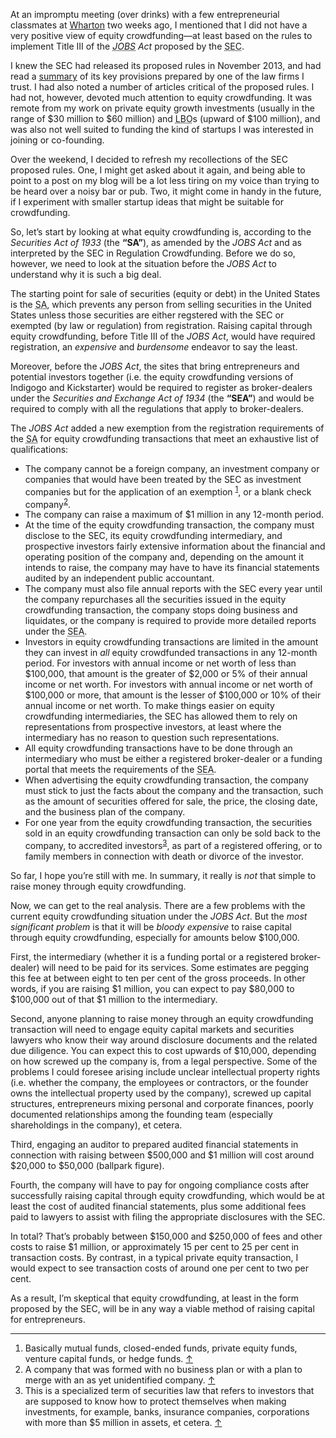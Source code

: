 <p class="lede">At an impromptu meeting (over drinks) with a few entrepreneurial classmates at <a href="http://www.wharton.upenn.edu/">Wharton</a> two weeks ago, I mentioned that I did not have a very positive view of equity crowdfunding—at least based on the rules to implement Title III of the <cite><abbr title="Jumpstart Our Business Startups">JOBS</abbr> Act</cite> proposed by the <abbr title="Securities and Exchange Commission">SEC</abbr>.</p> 

I knew the <abbr>SEC</abbr> had released its proposed rules in November 2013, and had read a [summary](http://www.omm.com/sec-proposes-jobs-act-crowdfunding-rules-11-11-2013/) of its key provisions prepared by one of the law firms I trust. I had also noted a number of articles critical of the proposed rules. I had not, however, devoted much attention to equity crowdfunding. It was remote from my work on private equity growth investments (usually in the range of $30 million to $60 million) and <abbr title="Leveraged Buyout">LBO</abbr>s (upward of $100 million), and was also not well suited to funding the kind of startups I was interested in joining or co-founding. 

Over the weekend, I decided to refresh my recollections of the <abbr>SEC</abbr> proposed rules. One, I might get asked about it again, and being able to point to a post on my blog will be a lot less tiring on my voice than trying to be heard over a noisy bar or pub. Two, it might come in handy in the future, if I experiment with smaller startup ideas that might be suitable for crowdfunding.

So, let’s start by looking at what equity crowdfunding is, according to the <cite>Securities Act of 1933</cite> (the **“SA”**), as amended by the <cite><abbr>JOBS</abbr> Act</cite>  and as interpreted by the <abbr>SEC</abbr> in Regulation Crowdfunding. Before we do so, however, we need to look at the situation before the <cite><abbr>JOBS</abbr> Act</cite> to understand why it is such a big deal. 

The starting point for sale of securities (equity or debt) in the United States is the <abbr title="Securities Act of 1933">SA</abbr>, which prevents any person from selling securities in the United States unless those securities are either regstered with the <abbr>SEC</abbr> or exempted (by law or regulation) from registration. Raising capital through equity crowdfunding, before Title III of the <cite><abbr>JOBS</abbr> Act</cite>, would have required registration, an _expensive_ and _burdensome_ endeavor to say the least. 

Moreover, before the <cite><abbr>JOBS</abbr> Act</cite>, the sites that bring entrepreneurs and potential investors together (i.e. the equity crowdfunding versions of Indigogo and Kickstarter) would be required to register as broker-dealers under the <cite>Securities and Exchange Act of 1934</cite> (the **“SEA”**) and would be required to comply with all the regulations that apply to broker-dealers.

The <cite><abbr>JOBS</abbr> Act</cite> added a new exemption from the registration requirements of the <abbr title="Securities Act of 1933">SA</abbr> for equity crowdfunding transactions that meet an exhaustive list of qualifications: 

-   The company cannot be a foreign company, an investment company or companies that would have been treated by the <abbr>SEC</abbr> as investment companies but for the application of an exemption <sup><a href="#fn01" id="fref01">1</a></sup>, or a blank check company<sup><a href="#fn02" id="fref02">2</a></sup>. 
-   The company can raise a maximum of $1 million in any 12-month period.
-   At the time of the equity crowdfunding transaction, the company must disclose to the <abbr>SEC</abbr>, its equity crowdfunding intermediary, and prospective investors fairly extensive information about the financial and operating position of the company and, depending on the amount it intends to raise, the company may have to have its financial statements  audited by an independent public accountant. 
-   The company must also file annual reports with the <abbr>SEC</abbr> every year until the company repurchases all the securities issued in the equity crowdfunding transaction, the company stops doing business and liquidates, or the company is required to provide more detailed reports under the <abbr title="Securities and Exchange Act of 1934">SEA</abbr>.  
-   Investors in equity crowdfunding transactions are limited in the amount they can invest in _all_ equity crowdfunded transactions in any 12-month period. For investors with annual income or net worth of less than $100,000, that amount is the greater of $2,000 or 5% of their annual income or net worth. For investors with annual income or net worth of $100,000 or more, that amount is the lesser of $100,000 or 10% of their annual income or net worth. To make things easier on equity crowdfunding intermediaries, the <abbr>SEC</abbr> has allowed them to rely on representations from prospective investors, at least where the intermediary has no reason to question such representations. 
-   All equity crowdfunding transactions have to be done through an intermediary who must be either a registered broker-dealer or a funding portal that meets the requirements of the <abbr title="Securities and Exchange Act of 1934">SEA</abbr>.
-   When advertising the equity crowdfunding transaction, the company must stick to just the facts about the company and the transaction, such as the amount of securities offered for sale, the price, the closing date, and the business plan of the company. 
-   For one year from the equity crowdfunding transaction, the securities sold in an equity crowdfunding transaction can only be sold back to the company, to accredited investors<sup><a href="#fn03" id="fref03">3</a></sup>, as part of a registered offering, or to family members in connection with death or divorce of the investor.

So far, I hope you’re still with me. In summary, it really is _not_ that simple to raise money through equity crowdfunding. 

Now, we can get to the real analysis. There are a few problems with the current equity crowdfunding situation under the <cite><abbr>JOBS</abbr> Act</cite>. But the _most significant problem_ is that it will be _bloody expensive_ to raise capital through equity crowdfunding, especially for amounts below $100,000. 

First, the intermediary (whether it is a funding portal or a registered broker-dealer) will need to be paid for its services. Some estimates are pegging this fee at between eight to ten per cent of the gross proceeds. In other words, if you are raising $1 million, you can expect to pay $80,000 to $100,000 out of that $1 million to the intermediary. 

Second, anyone planning to raise money through an equity crowdfunding transaction will need to engage equity capital markets and securities lawyers who know their way around disclosure documents and the related due diligence. You can expect this to cost upwards of $10,000, depending on how screwed up the company is, from a legal perspective. Some of the problems I could foresee arising include unclear intellectual property rights (i.e. whether the company, the employees or contractors, or the founder owns the intellectual property used by the company), screwed up capital structures, entrepreneurs mixing personal and corporate finances, poorly documented relationships among the founding team (especially shareholdings in the company), et cetera.

Third, engaging an auditor to prepared audited financial statements in connection with raising between $500,000 and $1 million will cost around $20,000 to $50,000 (ballpark figure). 

Fourth, the company will have to pay for ongoing compliance costs after successfully raising capital through equity crowdfunding, which would be at least the cost of audited financial statements, plus some additional fees paid to lawyers to assist with filing the appropriate disclosures with the <abbr>SEC</abbr>.

In total? That’s probably between $150,000 and $250,000 of fees and other costs to raise $1 million, or approximately 15 per cent to 25 per cent in transaction costs. By contrast, in a typical private equity transaction, I would expect to see transaction costs of around one per cent to two per cent. 

As a result, I’m skeptical that equity crowdfunding, at least in the form proposed by the <abbr>SEC</abbr>, will be in any way a viable method of raising capital for entrepreneurs.


<div class="footnotes">
    <hr class="w-50" />
    <ol>
        <li id="fn01">Basically mutual funds, closed-ended funds, private equity funds, venture capital funds, or hedge funds. <a href="#fref01">&#8593;</a></li>
        <li id="fn02">A company that was formed with no business plan or with a plan to merge with an as yet unidentified company. <a href="#fref02">&#8593;</a></li>
        <li id="fn03">This is a specialized term of securities law that refers to investors that are supposed to know how to protect themselves when making investments, for example, banks, insurance companies, corporations with more than $5 million in assets, et cetera. <a href="#fref02">&#8593;</a></li>
    </ol>
</div>